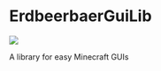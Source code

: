 # ErdbeerbaerGuiLib

![](http://cf.way2muchnoise.eu/versions/For%20MC_332522_latest.svg)

A library for easy Minecraft GUIs
